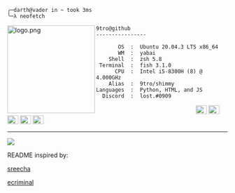 ``` 
╭─darth@vader in ~ took 3ms
╰─λ neofetch
```

<img align="left" src="https://raw.githubusercontent.com/ecriminal/ecriminal/main/assets/cannabis.png" alt="logo.png" width="200" /> 

```lost
9tro@github
----------------

       OS  :  Ubuntu 20.04.3 LTS x86_64
       WM  :  yabai
    Shell  :  zsh 5.8
 Terminal  :  fish 3.1.0
      CPU  :  Intel i5-8300H (8) @ 4.000GHz
    Alias  :  9tro/shimmy
Languages  :  Python, HTML, and JS
  Discord  :  lost.#0909
```

<p align="left">
  &nbsp; &nbsp; &nbsp; &nbsp; &nbsp;&nbsp; &nbsp; &nbsp; &nbsp; &nbsp;&nbsp; &nbsp; &nbsp; &nbsp; &nbsp; &nbsp; &nbsp; &nbsp; &nbsp; &nbsp; &nbsp;&nbsp; &nbsp; &nbsp; &nbsp; &nbsp;&nbsp; &nbsp; &nbsp; &nbsp; &nbsp;
  <img alt="#474342" src="https://via.placeholder.com/15/474342/000000?text=+" width="25" height="20" />
  <img alt="#fbedf6" src="https://via.placeholder.com/15/4ca4eb/000000?text=+" width="25" height="20" />
  <img alt="#c9594d" src="https://via.placeholder.com/15/d74681/000000?text=+" width="25" height="20" />
  <img alt="#f8b9b2" src="https://via.placeholder.com/15/60409c/000000?text=+" width="25" height="20" />
  <img alt="#ae9c9d" src="https://via.placeholder.com/15/ae9c9d/000000?text=+" width="25" height="20" />
</p>

---

![](https://komarev.com/ghpvc/?username=ecriminal&style=flat-square)
<p style="font-size: 14px">README inspired by: 
<a href="https://github.com/5R33CH4/5R33CH4/blob/main/README.md">
    <p>sreecha</p></a>
<p style="font-size: 14px"><a href="https://github.com/ecriminal/ecriminal">ecriminal</a></p>
